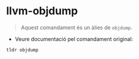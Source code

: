 # llvm-objdump

> Aquest comandament és un àlies de `objdump`.

- Veure documentació pel comandament original:

`tldr objdump`

